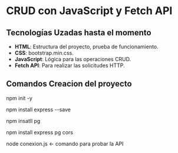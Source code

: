 # CRUD con JavaScript y Fetch API

## Tecnologías Uzadas hasta el momento

- **HTML**: Estructura del proyecto, prueba de funcionamiento.
- **CSS**: bootstrap.min.css.
- **JavaScript**: Lógica para las operaciones CRUD.
- **Fetch API**: Para realizar las solicitudes HTTP.


## Comandos Creacion del proyecto 

npm init -y

npm install express --save

npm insatll pg

npm install express pg cors

node conexion.js <- comando para probar la API

